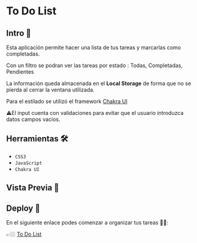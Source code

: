 # To Do List
## Intro 📌
Esta aplicación permite hacer una lista de tus tareas y marcarlas como completadas. 

Con un filtro se podran ver las tareas por estado : Todas, Completadas, Pendientes

La información queda almacenada en el **Local Storage** de forma que no se pierda al cerrar la ventana utilizada. 

Para el estilado se utilizó el framework [Chakra UI](https://chakra-ui.com/)

⚠️El input cuenta con validaciones para evitar que el usuario introduzca datos campos vacíos.
## Herramientas 🛠️
- `CSS3`
- `JavaScript`
- `Chakra UI`
## Vista Previa 👀
## Deploy 🚀
En el siguiente enlace podes comenzar a organizar tus tareas 🙌🏼:

👉🏼 [To Do List](https://to-do-list-samii.vercel.app/)
